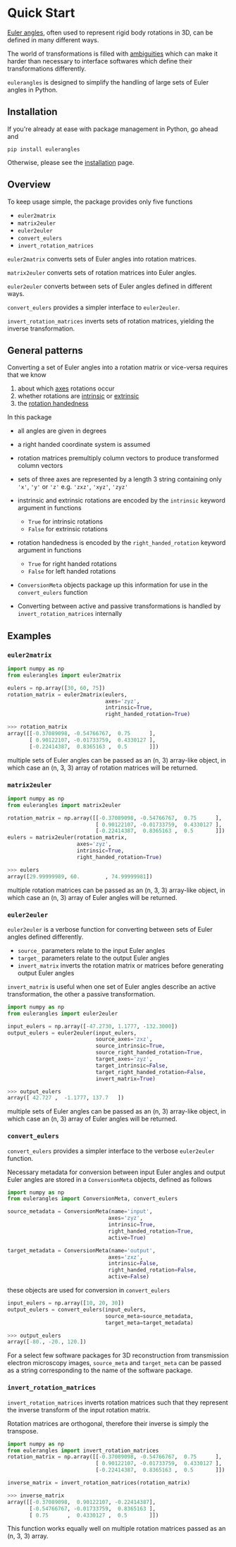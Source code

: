 # Quick Start
[Euler angles](https://en.wikipedia.org/wiki/Euler_angles), often used to represent rigid body rotations in 3D, 
can be defined in many different ways. 

The world of transformations is filled with 
[ambiguities](https://rock-learning.github.io/pytransform3d/transformation_ambiguities.html) which can make it harder 
than necessary to interface softwares which define their transformations differently.

`eulerangles` is designed to simplify the handling of large sets of 
Euler angles in Python.



## Installation
If you're already at ease with package management in Python, go ahead and 
```
pip install eulerangles
```

Otherwise, please see the [installation](installation.md) page.

## Overview
To keep usage simple, the package provides only five functions
- `euler2matrix`
- `matrix2euler`
- `euler2euler`
- `convert_eulers`
- `invert_rotation_matrices`

`euler2matrix` converts sets of Euler angles into rotation matrices.

`matrix2euler` converts sets of rotation matrices into Euler angles.

`euler2euler` converts between sets of Euler angles defined in different ways.

`convert_eulers` provides a simpler interface to `euler2euler`.

`invert_rotation_matrices` inverts sets of rotation matrices, yielding the inverse transformation.

## General patterns
Converting a set of Euler angles into a rotation matrix or vice-versa requires that we know 
1. about which [axes](https://en.wikipedia.org/wiki/Euler_angles#Chained_rotations_equivalence) rotations occur
2. whether rotations are [intrinsic](https://en.wikipedia.org/wiki/Euler_angles#Conventions_by_intrinsic_rotations) or
[extrinsic](https://en.wikipedia.org/wiki/Euler_angles#Conventions_by_extrinsic_rotations)
3. the [rotation handedness](https://en.wikipedia.org/wiki/Right-hand_rule#A_rotating_body)

In this package
- all angles are given in degrees
- a right handed coordinate system is assumed
- rotation matrices premultiply column vectors to produce transformed column vectors
- sets of three axes are represented by a length 3 string containing only `'x'`, `'y'` or `'z'`
  e.g. `'zxz'`, `'xyz'`, `'zyz'`
- instrinsic and extrinsic rotations are encoded by the `intrinsic` keyword argument in functions
    - `True` for intrinsic rotations 
    - `False` for extrinsic rotations
- rotation handedness is encoded by the `right_handed_rotation` keyword argument in functions
    - `True` for right handed rotations
    - `False` for left handed rotations
  
- `ConversionMeta` objects package up this information for use in the `convert_eulers` function
- Converting between active and passive transformations is handled by `invert_rotation_matrices` internally

## Examples
### `euler2matrix`

```python
import numpy as np
from eulerangles import euler2matrix

eulers = np.array([30, 60, 75])
rotation_matrix = euler2matrix(eulers,
                               axes='zyz',
                               intrinsic=True,
                               right_handed_rotation=True)
```
```python
>>> rotation_matrix
array([[-0.37089098, -0.54766767,  0.75      ],
       [ 0.90122107, -0.01733759,  0.4330127 ],
       [-0.22414387,  0.8365163 ,  0.5       ]])
```

multiple sets of Euler angles can be passed as an (n, 3) array-like object, 
in which case an (n, 3, 3) array of rotation matrices will be returned.

### `matrix2euler`
```python
import numpy as np
from eulerangles import matrix2euler

rotation_matrix = np.array([[-0.37089098, -0.54766767,  0.75      ],
                            [ 0.90122107, -0.01733759,  0.4330127 ],
                            [-0.22414387,  0.8365163 ,  0.5       ]])
eulers = matrix2euler(rotation_matrix,
                      axes='zyz',
                      intrinsic=True,
                      right_handed_rotation=True)
```

```python
>>> eulers
array([29.99999989, 60.        , 74.99999981])
```

multiple rotation matrices can be passed as an (n, 3, 3) array-like object, 
in which case an (n, 3) array of Euler angles will be returned.

### `euler2euler`
`euler2euler` is a verbose function for converting between sets of Euler angles defined differently.
- `source_` parameters relate to the input Euler angles
- `target_` parameters relate to the output Euler angles
- `invert_matrix` inverts the rotation matrix or matrices before generating output Euler angles

`invert_matrix` is useful when one set of Euler angles describe an active transformation, 
the other a passive transformation.

```python
import numpy as np
from eulerangles import euler2euler

input_eulers = np.array([-47.2730, 1.1777, -132.3000])
output_eulers = euler2euler(input_eulers,
                            source_axes='zxz',
                            source_intrinsic=True,
                            source_right_handed_rotation=True,
                            target_axes='zyz',
                            target_intrinsic=False,
                            target_right_handed_rotation=False,
                            invert_matrix=True)
```
```python
>>> output_eulers
array([ 42.727 ,  -1.1777, 137.7   ])
```

multiple sets of Euler angles can be passed as an (n, 3) array-like object, 
in which case an (n, 3) array of Euler angles will be returned.

### `convert_eulers`
`convert_eulers` provides a simpler interface to the verbose `euler2euler` function. 

Necessary metadata for conversion between input Euler angles and output Euler angles 
are stored in a `ConversionMeta` objects, defined as follows
```python
import numpy as np
from eulerangles import ConversionMeta, convert_eulers

source_metadata = ConversionMeta(name='input', 
                                axes='zyz', 
                                intrinsic=True, 
                                right_handed_rotation=True, 
                                active=True)

target_metadata = ConversionMeta(name='output', 
                                axes='zxz', 
                                intrinsic=False, 
                                right_handed_rotation=False, 
                                active=False)
```

these objects are used for conversion in `convert_eulers`

```python
input_eulers = np.array([10, 20, 30])
output_eulers = convert_eulers(input_eulers, 
                               source_meta=source_metadata, 
                               target_meta=target_metadata)
```
```python
>>> output_eulers
array([-80., -20., 120.])
```

For a select few software packages for 3D reconstruction from transmission electron microscopy images, 
`source_meta` and `target_meta` can be passed as a string corresponding to the name of the software package.

### `invert_rotation_matrices`
`invert_rotation_matrices` inverts rotation matrices such that they represent 
the inverse transform of the input rotation matrix.

Rotation matrices are orthogonal, therefore their inverse is simply the transpose.

```python
import numpy as np
from eulerangles import invert_rotation_matrices
rotation_matrix = np.array([[-0.37089098, -0.54766767,  0.75      ],
                            [ 0.90122107, -0.01733759,  0.4330127 ],
                            [-0.22414387,  0.8365163 ,  0.5       ]])

inverse_matrix = invert_rotation_matrices(rotation_matrix)
```

```python
>>> inverse_matrix
array([[-0.37089098,  0.90122107, -0.22414387],
       [-0.54766767, -0.01733759,  0.8365163 ],
       [ 0.75      ,  0.4330127 ,  0.5       ]])
```

This function works equally well on multiple rotation matrices passed as an (n, 3, 3) array.
